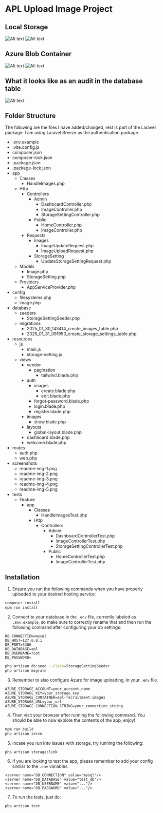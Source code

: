 # APL Upload Image Project

## Local Storage
![Alt text](/screenshots/readme-img-1.png?raw=true "Screenshot 1")
![Alt text](/screenshots/readme-img-2.png?raw=true "Screenshot 2")

## Azure Blob Container
![Alt text](/screenshots/readme-img-3.png?raw=true "Screenshot 3")
![Alt text](/screenshots/readme-img-4.png?raw=true "Screenshot 4")

## What it looks like as an audit in the database table
![Alt text](/screenshots/readme-img-5.png?raw=true "Screenshot 5")

## Folder Structure

The following are the files I have added/changed, rest is part of the Laravel package.
I am using Laravel Breeze as the authentication package.

- .env.example
- .vite.config.js
- composer.json
- composer-lock.json
- .package.json
- .package-lock.json
- app
    - Classes
        - HandleImages.php
    - Http
        - Controllers
            - Admin
                - DashboardController.php
                - ImageController.php
                - StorageSettingController.php
            - Public
                - HomeController.php
                - ImageController.php
        - Requests
            - Images
                - ImageUpdateRequest.php
                - ImageUploadRequest.php
            - StorageSetting
                - UpdateStorageSettingRequest.php
    - Models
        - Image.php
        - StorageSetting.php
    - Providers
        - AppServiceProvider.php
- config
    - filesystems.php
    - image.php
- database
    - seeders
        - StorageSettingSeeder.php
    - migrations
        - 2025_01_30_143414_create_images_table.php
        - 2025_01_31_091950_create_storage_settings_table.php
- resources 
    - js
        - main.js
        - storage-setting.js
    - views
        - vendor
            - pagination
                - tailwind.blade.php
        - auth
            - images
                - create.blade.php
                - edit.blade.php
            - forgot-password.blade.php
            - login.blade.php
            - register.blade.php
        - images
            - show.blade.php
        - layouts
            - global-layout.blade.php
        - dashboard.blade.php
        - welcome.blade.php
- routes
    - auth.php
    - web.php
- screenshots
    - readme-img-1.png
    - readme-img-2.png
    - readme-img-3.png
    - readme-img-4.png
    - readme-img-5.png
- tests
    - Feature
        - app
            - Classes
                - HandleImagesTest.php
            - Http
                - Controllers
                    - Admin
                        - DashboardControllerTest.php
                        - ImageControllerTest.php
                        - StorageSettingControllerTest.php
                    - Public 
                        - HomeControllerTest.php
                        - ImageControllerTest.php

## Installation

1. Ensure you run the following commands when you have properly uploaded to your desired hosting service:

```bash
composer install
npm run install
```

2. Connect to your database in the `.env` file, currently labeled as `.env.example`, so make sure to correctly rename that and then run the following command after configuring your db settings:

```
DB_CONNECTION=mysql
DB_HOST=127.0.0.1
DB_PORT=3306
DB_DATABASE=apl
DB_USERNAME=root
DB_PASSWORD=
```

```bash
php artisan db:seed --class=StorageSettingSeeder
php artisan migrate
```

3. Remember to also configure Azure for image uploading, in your `.env` file.

```
AZURE_STORAGE_ACCOUNT=your_account_name
AZURE_STORAGE_KEY=your_storage_key
AZURE_STORAGE_CONTAINER=apl-recruitment-images
AZURE_STORAGE_URL=your_url
AZURE_STORAGE_CONNECTION_STRING=your_connection_string
```

4. Then visit your browser after running the following command. You should be able to now explore the contents of the app, enjoy!

```bash
npm run build
php artisan serve
```

5. Incase you run into issues with storage, try running the following:

```
php artisan storage:link
```

6. If you are looking to test the app, please remember to add your config similar to the `.env` variables. 

```
<server name="DB_CONNECTION" value="mysql"/>
<server name="DB_DATABASE" value="test_db"/>
<server name="DB_USERNAME" value="..."/>
<server name="DB_PASSWORD" value="..."/>
```

7. To run the tests, just do:

```
php artisan test
```
